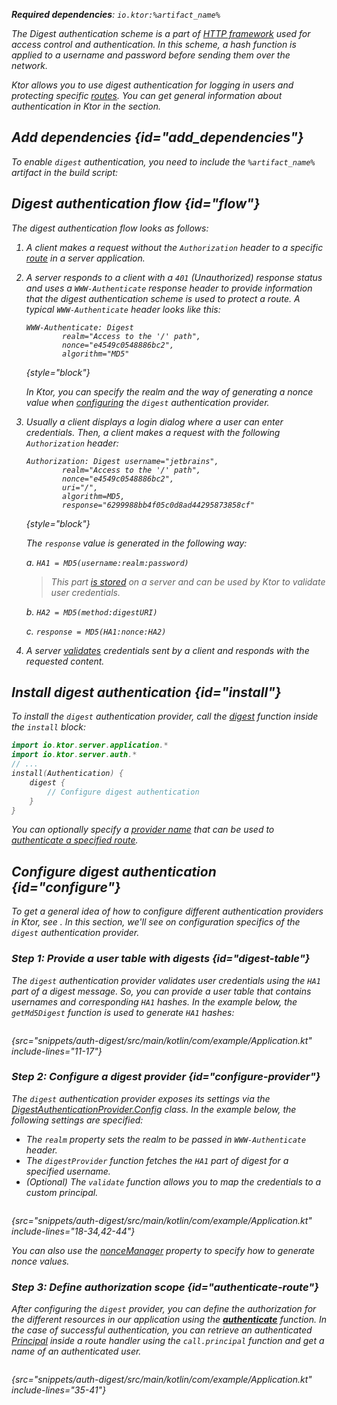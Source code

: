 [//]: # (title: Digest authentication)

<show-structure for="chapter" depth="2"/>

<var name="artifact_name" value="ktor-server-auth"/>

<tldr>
<p>
<b>Required dependencies</b>: <code>io.ktor:%artifact_name%</code>
</p>
<var name="example_name" value="auth-digest"/>
<include from="lib.topic" element-id="download_example"/>
<include from="lib.topic" element-id="native_server_not_supported"/>
</tldr>

The Digest authentication scheme is a part of [HTTP framework](https://developer.mozilla.org/en-US/docs/Web/HTTP/Authentication) used for access control and authentication. In this scheme, a hash function is applied to a username and password before sending them over the network.

Ktor allows you to use digest authentication for logging in users and protecting specific [routes](Routing_in_Ktor.md). You can get general information about authentication in Ktor in the [](authentication.md) section.

## Add dependencies {id="add_dependencies"}
To enable `digest` authentication, you need to include the `%artifact_name%` artifact in the build script:

<include from="lib.topic" element-id="add_ktor_artifact"/>

## Digest authentication flow {id="flow"}

The digest authentication flow looks as follows:

1. A client makes a request without the `Authorization` header to a specific [route](Routing_in_Ktor.md) in a server application.
1. A server responds to a client with a `401` (Unauthorized) response status and uses a `WWW-Authenticate` response header to provide information that the digest authentication scheme is used to protect a route. A typical `WWW-Authenticate` header looks like this:

   ```
   WWW-Authenticate: Digest
           realm="Access to the '/' path",
           nonce="e4549c0548886bc2",
           algorithm="MD5"
   ```
   {style="block"}

   In Ktor, you can specify the realm and the way of generating a nonce value when [configuring](#configure-provider) the `digest` authentication provider.

1. Usually a client displays a login dialog where a user can enter credentials. Then, a client makes a request with the following `Authorization` header:

   ```
   Authorization: Digest username="jetbrains",
           realm="Access to the '/' path",
           nonce="e4549c0548886bc2",
           uri="/",
           algorithm=MD5,
           response="6299988bb4f05c0d8ad44295873858cf"
   ```
   {style="block"}

   The `response` value is generated in the following way:
   
   a. `HA1 = MD5(username:realm:password)`
   > This part [is stored](#digest-table) on a server and can be used by Ktor to validate user credentials.
   
   b. `HA2 = MD5(method:digestURI)`
   
   c. `response = MD5(HA1:nonce:HA2)`

1. A server [validates](#configure-provider) credentials sent by a client and responds with the requested content.


## Install digest authentication {id="install"}
To install the `digest` authentication provider, call the [digest](https://api.ktor.io/ktor-server/ktor-server-plugins/ktor-server-auth/io.ktor.server.auth/digest.html) function inside the `install` block:

```kotlin
import io.ktor.server.application.*
import io.ktor.server.auth.*
// ...
install(Authentication) {
    digest {
        // Configure digest authentication
    }
}
```
You can optionally specify a [provider name](authentication.md#provider-name) that can be used to [authenticate a specified route](#authenticate-route).

## Configure digest authentication {id="configure"}

To get a general idea of how to configure different authentication providers in Ktor, see [](authentication.md#configure). In this section, we'll see on configuration specifics of the `digest` authentication provider.

### Step 1: Provide a user table with digests {id="digest-table"}

The `digest` authentication provider validates user credentials using the `HA1` part of a digest message. So, you can provide a user table that contains usernames and corresponding `HA1` hashes. In the example below, the `getMd5Digest` function is used to generate `HA1` hashes:

```kotlin
```
{src="snippets/auth-digest/src/main/kotlin/com/example/Application.kt" include-lines="11-17"}


### Step 2: Configure a digest provider {id="configure-provider"}

The `digest` authentication provider exposes its settings via the [DigestAuthenticationProvider.Config](https://api.ktor.io/ktor-server/ktor-server-plugins/ktor-server-auth/io.ktor.server.auth/-digest-authentication-provider/-config/index.html) class. In the example below, the following settings are specified:
* The `realm` property sets the realm to be passed in `WWW-Authenticate` header.
* The `digestProvider` function fetches the `HA1` part of digest for a specified username.
* (Optional) The `validate` function allows you to map the credentials to a custom principal.

```kotlin
```
{src="snippets/auth-digest/src/main/kotlin/com/example/Application.kt" include-lines="18-34,42-44"}

You can also use the [nonceManager](https://api.ktor.io/ktor-server/ktor-server-plugins/ktor-server-auth/io.ktor.server.auth/-digest-authentication-provider/-config/nonce-manager.html) property to specify how to generate nonce values.


### Step 3: Define authorization scope {id="authenticate-route"}

After configuring the `digest` provider, you can define the authorization for the different resources in our application using the **[authenticate](authentication.md#authenticate-route)** function. In the case of successful authentication, you can retrieve an authenticated [Principal](https://api.ktor.io/ktor-server/ktor-server-plugins/ktor-server-auth/io.ktor.server.auth/-principal/index.html) inside a route handler using the `call.principal` function and get a name of an authenticated user.

```kotlin
```
{src="snippets/auth-digest/src/main/kotlin/com/example/Application.kt" include-lines="35-41"}
